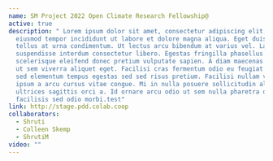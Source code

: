 ```yaml
---
name: SM Project 2022 Open Climate Research Fellowship@
active: true
description: " Lorem ipsum dolor sit amet, consectetur adipiscing elit, sed do
  eiusmod tempor incididunt ut labore et dolore magna aliqua. Eget duis at
  tellus at urna condimentum. Ut lectus arcu bibendum at varius vel. Laoreet
  suspendisse interdum consectetur libero. Egestas fringilla phasellus faucibus
  scelerisque eleifend donec pretium vulputate sapien. A diam maecenas sed enim
  ut sem viverra aliquet eget. Facilisi cras fermentum odio eu feugiat. Massa
  sed elementum tempus egestas sed sed risus pretium. Facilisi nullam vehicula
  ipsum a arcu cursus vitae congue. Mi in nulla posuere sollicitudin aliquam
  ultrices sagittis orci a. Id ornare arcu odio ut sem nulla pharetra diam. Eu
  facilisis sed odio morbi.test"
link: http://stage.pdd.colab.coop
collaborators:
  - Shruti
  - Colleen Skemp
  - ShrutiM
video: ""
---
```

